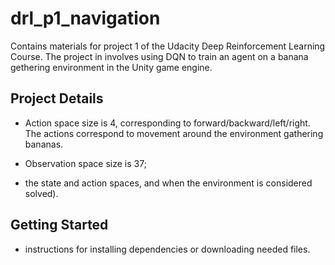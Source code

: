 # drl_p1_navigation

Contains materials for project 1 of the Udacity Deep Reinforcement Learning Course. The project in involves using DQN to train an agent on a banana gethering environment in the Unity game engine. 

## Project Details

* Action space size is 4, corresponding to forward/backward/left/right. The actions correspond to movement around the environment gathering bananas.
* Observation space size is 37; 

* the state and action spaces, and when the environment is considered solved).

## Getting Started

* instructions for installing dependencies or downloading needed files.
